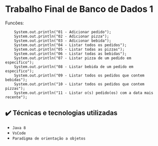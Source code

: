 # Trabalho Final de Banco de Dados 1

Funcões:

        System.out.println("01 - Adicionar pedido");
        System.out.println("02 - Adicionar pizza");
        System.out.println("03 - Adicionar bebida");
        System.out.println("04 - Listar todos os pedidos");
        System.out.println("05 - Listar todas as pizzas");
        System.out.println("06 - Listar todas as bebidas");
        System.out.println("07 - Listar pizza de um pedido em especifico");
        System.out.println("08 - Listar bebida de um pedido em especifico");
        System.out.println("09 - Listar todos os pedidos que contem bebidas");
        System.out.println("10 - Listar todos os pedidos que contem pizzas");
        System.out.println("11 - Listar o(s) pedido(os) com a data mais recente");
## ✔️ Técnicas e tecnologias utilizadas

- ``Java 8``
- ``VsCode``
- ``Paradigma de orientação a objetos``
